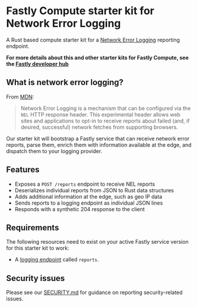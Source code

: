# Fastly Compute starter kit for Network Error Logging

A Rust based compute starter kit for a [Network Error Logging](https://w3c.github.io/network-error-logging/) reporting endpoint.

**For more details about this and other starter kits for Fastly Compute, see the [Fastly developer hub](https://developer.fastly.com/solutions/starters)**

## What is network error logging?

From [MDN](https://developer.mozilla.org/en-US/docs/Web/HTTP/Network_Error_Logging):

> Network Error Logging is a mechanism that can be configured via the `NEL` HTTP response header. This experimental header allows web sites and applications to opt-in to receive reports about failed (and, if desired, successful) network fetches from supporting browsers.

Our starter kit will bootstrap a Fastly service that can receive network error reports, parse them, enrich them with information available at the edge, and dispatch them to your logging provider.

## Features

* Exposes a `POST /reports` endpoint to receive NEL reports
* Deserializes individual reports from JSON to Rust data structures
* Adds additional information at the edge, such as geo IP data
* Sends reports to a logging endpoint as individual JSON lines 
* Responds with a synthetic 204 response to the client

## Requirements

The following resources need to exist on your active Fastly service version for this starter kit to work:

- A [logging endpoint](https://docs.fastly.com/en/guides/about-fastlys-realtime-log-streaming-features) called `reports`.

## Security issues

Please see our [SECURITY.md](SECURITY.md) for guidance on reporting security-related issues.
